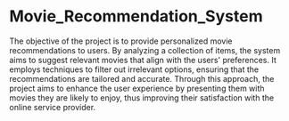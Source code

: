 # Movie_Recommendation_System
The objective of the project is to provide personalized movie recommendations to users. By analyzing a collection of items, the system aims to suggest relevant movies that align with the users' preferences. It employs techniques to filter out irrelevant options, ensuring that the recommendations are tailored and accurate. Through this approach, the project aims to enhance the user experience by presenting them with movies they are likely to enjoy, thus improving their satisfaction with the online service provider.
